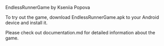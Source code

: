 EndlessRunnerGame by Kseniia Popova

To try out the game, download EndlessRunnerGame.apk to your Android device and install it.

Please check out documentation.md for detailed information about the game.
